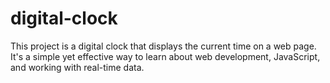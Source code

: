 # digital-clock
This project is a digital clock that displays the current time on a web page. It's a simple yet effective way to learn about web development, JavaScript, and working with real-time data.
